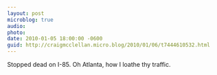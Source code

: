 ```yaml
---
layout: post
microblog: true
audio: 
photo: 
date: 2010-01-05 18:00:00 -0600
guid: http://craigmcclellan.micro.blog/2010/01/06/t7444610532.html
---
```

Stopped dead on I-85. Oh Atlanta, how I loathe thy traffic.
